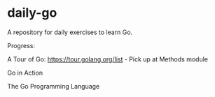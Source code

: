 # daily-go
A repository for daily exercises to learn Go.

Progress:

A Tour of Go: https://tour.golang.org/list
	- Pick up at Methods module

Go in Action

The Go Programming Language

